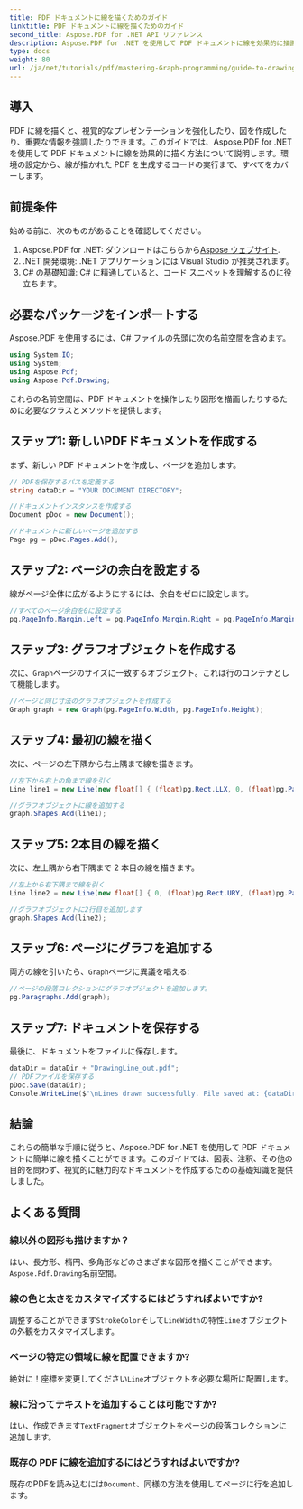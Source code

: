 ```yaml
---
title: PDF ドキュメントに線を描くためのガイド
linktitle: PDF ドキュメントに線を描くためのガイド
second_title: Aspose.PDF for .NET API リファレンス
description: Aspose.PDF for .NET を使用して PDF ドキュメントに線を効果的に描画する方法を学びます。この包括的なチュートリアルでは、セットアップ プロセスを順を追って説明し、明確な手順を示します。
type: docs
weight: 80
url: /ja/net/tutorials/pdf/mastering-Graph-programming/guide-to-drawing-lines/
---
```

## 導入

PDF に線を描くと、視覚的なプレゼンテーションを強化したり、図を作成したり、重要な情報を強調したりできます。このガイドでは、Aspose.PDF for .NET を使用して PDF ドキュメントに線を効果的に描く方法について説明します。環境の設定から、線が描かれた PDF を生成するコードの実行まで、すべてをカバーします。

## 前提条件

始める前に、次のものがあることを確認してください。

1.  Aspose.PDF for .NET: ダウンロードはこちらから[Aspose ウェブサイト](https://releases.aspose.com/pdf/net/).
2. .NET 開発環境: .NET アプリケーションには Visual Studio が推奨されます。
3. C# の基礎知識: C# に精通していると、コード スニペットを理解するのに役立ちます。

## 必要なパッケージをインポートする

Aspose.PDF を使用するには、C# ファイルの先頭に次の名前空間を含めます。

```csharp
using System.IO;
using System;
using Aspose.Pdf;
using Aspose.Pdf.Drawing;
```

これらの名前空間は、PDF ドキュメントを操作したり図形を描画したりするために必要なクラスとメソッドを提供します。

## ステップ1: 新しいPDFドキュメントを作成する

まず、新しい PDF ドキュメントを作成し、ページを追加します。

```csharp
// PDFを保存するパスを定義する
string dataDir = "YOUR DOCUMENT DIRECTORY";

//ドキュメントインスタンスを作成する
Document pDoc = new Document();

//ドキュメントに新しいページを追加する
Page pg = pDoc.Pages.Add();
```

## ステップ2: ページの余白を設定する

線がページ全体に広がるようにするには、余白をゼロに設定します。

```csharp
//すべてのページ余白を0に設定する
pg.PageInfo.Margin.Left = pg.PageInfo.Margin.Right = pg.PageInfo.Margin.Bottom = pg.PageInfo.Margin.Top = 0;
```

## ステップ3: グラフオブジェクトを作成する

次に、`Graph`ページのサイズに一致するオブジェクト。これは行のコンテナとして機能します。

```csharp
//ページと同じ寸法のグラフオブジェクトを作成する
Graph graph = new Graph(pg.PageInfo.Width, pg.PageInfo.Height);
```

## ステップ4: 最初の線を描く

次に、ページの左下隅から右上隅まで線を描きます。

```csharp
//左下から右上の角まで線を引く
Line line1 = new Line(new float[] { (float)pg.Rect.LLX, 0, (float)pg.PageInfo.Width, (float)pg.Rect.URY });

//グラフオブジェクトに線を追加する
graph.Shapes.Add(line1);
```

## ステップ5: 2本目の線を描く

次に、左上隅から右下隅まで 2 本目の線を描きます。

```csharp
//左上から右下隅まで線を引く
Line line2 = new Line(new float[] { 0, (float)pg.Rect.URY, (float)pg.PageInfo.Width, (float)pg.Rect.LLX });

//グラフオブジェクトに2行目を追加します
graph.Shapes.Add(line2);
```

## ステップ6: ページにグラフを追加する

両方の線を引いたら、`Graph`ページに異議を唱える:

```csharp
//ページの段落コレクションにグラフオブジェクトを追加します。
pg.Paragraphs.Add(graph);
```

## ステップ7: ドキュメントを保存する

最後に、ドキュメントをファイルに保存します。

```csharp
dataDir = dataDir + "DrawingLine_out.pdf";
// PDFファイルを保存する
pDoc.Save(dataDir);
Console.WriteLine($"\nLines drawn successfully. File saved at: {dataDir}");
```

## 結論

これらの簡単な手順に従うと、Aspose.PDF for .NET を使用して PDF ドキュメントに簡単に線を描くことができます。このガイドでは、図表、注釈、その他の目的を問わず、視覚的に魅力的なドキュメントを作成するための基礎知識を提供しました。

## よくある質問

### 線以外の図形も描けますか？
はい、長方形、楕円、多角形などのさまざまな図形を描くことができます。`Aspose.Pdf.Drawing`名前空間。

### 線の色と太さをカスタマイズするにはどうすればよいですか?
調整することができます`StrokeColor`そして`LineWidth`の特性`Line`オブジェクトの外観をカスタマイズします。

### ページの特定の領域に線を配置できますか?
絶対に！座標を変更してください`Line`オブジェクトを必要な場所に配置します。

### 線に沿ってテキストを追加することは可能ですか?
はい、作成できます`TextFragment`オブジェクトをページの段落コレクションに追加します。

### 既存の PDF に線を追加するにはどうすればよいですか?
既存のPDFを読み込むには`Document`、同様の方法を使用してページに行を追加します。